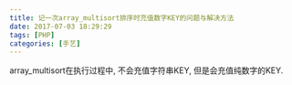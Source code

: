```yaml
---
title: 记一次array_multisort排序时充值数字KEY的问题与解决方法
date: 2017-07-03 18:29:29
tags: [PHP]
categories: [手艺]
---
```

array_multisort在执行过程中, 不会充值字符串KEY, 但是会充值纯数字的KEY.

<!--more-->


